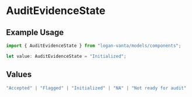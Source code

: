 # AuditEvidenceState

## Example Usage

```typescript
import { AuditEvidenceState } from "logan-vanta/models/components";

let value: AuditEvidenceState = "Initialized";
```

## Values

```typescript
"Accepted" | "Flagged" | "Initialized" | "NA" | "Not ready for audit" | "Ready for audit"
```